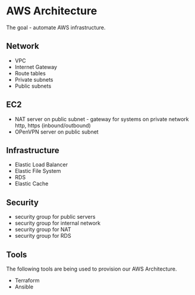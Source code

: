 # AWS Architecture

The goal - automate AWS infrastructure.

## Network

- VPC
- Internet Gateway
- Route tables
- Private subnets
- Public subnets

## EC2

- NAT server on public subnet - gateway for systems on private network http, https (inbound/outbound)
- OPenVPN server on public subnet

## Infrastructure

- Elastic Load Balancer
- Elastic File System
- RDS
- Elastic Cache

## Security
- security group for public servers
- security group for internal network
- security group for NAT
- security group for RDS


## Tools
The following tools are being used to provision our AWS Architecture.

- Terraform
- Ansible

